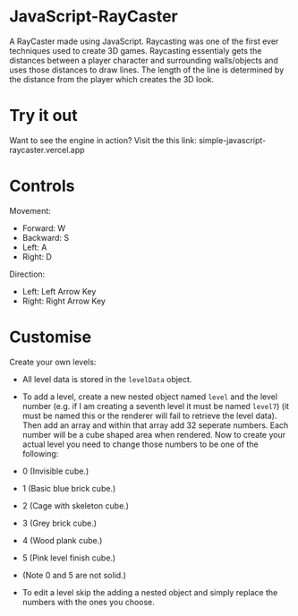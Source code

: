 # JavaScript-RayCaster
A RayCaster made using JavaScript. Raycasting was one of the first ever techniques used to create 3D games. Raycasting essentialy gets the distances between a player character and surrounding walls/objects and uses those distances to draw lines. The length of the line is determined by the distance from the player which creates the 3D look.

# Try it out
Want to see the engine in action? Visit the this link:
simple-javascript-raycaster.vercel.app

# Controls
Movement:
- Forward: W
- Backward: S
- Left: A
- Right: D

Direction:
- Left: Left Arrow Key
- Right: Right Arrow Key

# Customise
Create your own levels:
- All level data is stored in the `levelData` object.
- To add a level, create a new nested object named `level` and the level number (e.g. if I am creating a seventh level it must be named `level7`) (it must be named this or the renderer will fail to retrieve the level data). Then add an array and within that array add 32 seperate numbers. Each number will be a cube shaped area when rendered. Now to create your actual level you need to change those numbers to be one of the following:
- 0 (Invisible cube.)
- 1 (Basic blue brick cube.)
- 2 (Cage with skeleton cube.)
- 3 (Grey brick cube.)
- 4 (Wood plank cube.)
- 5 (Pink level finish cube.)
- (Note 0 and 5 are not solid.)

- To edit a level skip the adding a nested object and simply replace the numbers with the ones you choose.
